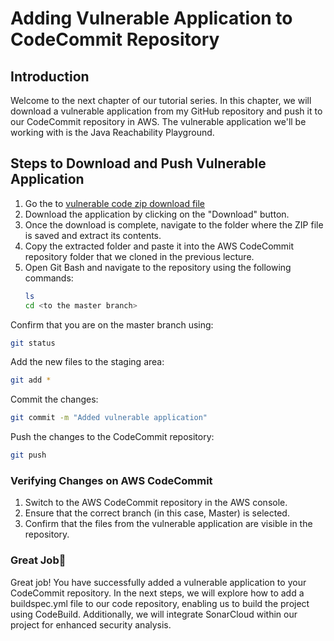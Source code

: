 # Adding Vulnerable Application to CodeCommit Repository

## Introduction
Welcome to the next chapter of our tutorial series. In this chapter, we will download a vulnerable application from my GitHub repository and push it to our CodeCommit repository in AWS. The vulnerable application we'll be working with is the Java Reachability Playground.

## Steps to Download and Push Vulnerable Application

1. Go the to [vulnerable code zip download file](https://github.com/NextGenSec-Github/CloudSecurity/blob/main/aws/DevSecOps/Implementing%20DevSecOps%20in%20AWS/aws-devsecops-sample-app.zip)
2. Download the application by clicking on the "Download" button.
3. Once the download is complete, navigate to the folder where the ZIP file is saved and extract its contents.
4. Copy the extracted folder and paste it into the AWS CodeCommit repository folder that we cloned in the previous lecture.
5. Open Git Bash and navigate to the repository using the following commands:
   ```bash
   ls
   cd <to the master branch>
   ```

Confirm that you are on the master branch using:
   ```bash
   git status
   ```
Add the new files to the staging area:
   ```bash
   git add *
   ```
Commit the changes:
   ```bash
   git commit -m "Added vulnerable application"
   ```
Push the changes to the CodeCommit repository:
   ```bash
   git push
   ```
### Verifying Changes on AWS CodeCommit
1. Switch to the AWS CodeCommit repository in the AWS console.
2. Ensure that the correct branch (in this case, Master) is selected.
3. Confirm that the files from the vulnerable application are visible in the repository.

### Great Job💪
Great job! You have successfully added a vulnerable application to your CodeCommit repository. In the next steps, we will explore how to add a buildspec.yml file to our code repository, enabling us to build the project using CodeBuild. Additionally, we will integrate SonarCloud within our project for enhanced security analysis.
